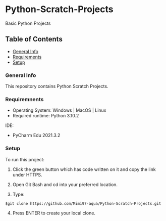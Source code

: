 # Python-Scratch-Projects
Basic Python Projects
## Table of Contents
* [General Info](#general-info)
* [Requirements](#requirements)
* [Setup](#setup)
### General Info
This repository contains Python Scratch Projects.
### Requiremnents
* Operating System: Windows | MacOS | Linux
* Required runtime: Python 3.10.2

IDE:
* PyCharm Edu 2021.3.2
### Setup 
To run this project:

1. Click the green button which has code written on it and copy the link under HTTPS.

2. Open Git Bash and cd into your preferred location.
3. Type:
```
$git clone https://github.com/Mimi97-aqua/Python-Scratch-Projects.git
```

4. Press ENTER to create your local clone. 
